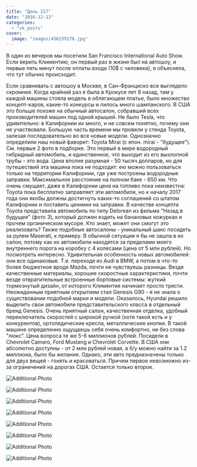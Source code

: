 ```yaml
---
title: "День 227"
date: "2016-12-13"
categories: 
  - "vk_posts"
cover:
  image: "images/456239176.jpg"
---
```


В один из вечеров мы посетили San Francisco International Auto Show. Если верить Климентию, он первый раз в жизни был на автошоу, и первые пять минут после оплаты входа (10$ с человека), я объясняла, что тут обычно происходит.

<!--more-->

Если сравнивать с автошоу в Москве, в Сан-Франциско все выглядело скромнее. Когда крайний раз я была в Крокусе лет 8 назад, там у каждой машины стояла модель в облегающем платье, было множество концепт-каров, какие-то конкурсы и лилось много шампанского. В США это больше похоже на обычный автосалон, собравший всех производителей машин под одной крышей. Не было Tesla, что удивительно: в Калифорнии их много, и не совсем понятно, почему они не участвовали. Большую часть времени мы провели у стенда Toyota, залезая последовательно во все новые модели. Однозначно определили наш новый фаворит: Toyota Mirai (с япон. mirai - "будущее"). См. первые 2 фото в подборке. Это первый в мире водородный гибридный автомобиль, и единственное, что выходит из его выхлопной трубы - это вода. Цена вполне разумная - 50 тысяч долларов, но для путешествий эта машина пока не подходит: ею можно пользоваться только на территории Калифорнии, где уже построены водородные заправки. Максимальное расстояние на полном баке - 650 км. Что очень смущает, даже в Калифорнии цена на топливо пока неизвестна: Toyota пока бесплатно заправляет эти автомобили, но к началу 2017 года они якобы должны достигнуть каких-то соглашений со штатом Калифорнии и поставить ценники на заправки. В качестве концепта Toyota представила автомобиль по типу Delorean из фильма "Назад в будущее" (фото 3), который должен ездить на банановых кожурках и прочем органическом мусоре. Кто знает, может они смогут это реализовать? Также подобные автосалоны - уникальный шанс посидеть за рулем Maserati, к примеру. В обычной ситуации я бы не зашла в их салон, потому как их автомобили находятся за пределами моего внутреннего порога на коробку с 4 колесами (цена от 5 млн рублей). Но посмотреть интересно. Удивительная особенность новых автомобилей: они все одинаковые. Т.е. переходя из Audi в BMW, а потом в что-то более бюджетное вроде Mazda, почти не чувствуешь разницы. Везде качественные материалы, хорошие скоростные характеристики, почти везде отвратительные встроенные бортовые системы: жуткий тормознутый дизайн, от которого Климентия начинает просто трясти. Неожиданным приятным открытием стал Genesis G90 - я не знала о существовании подобной марки и модели. Оказалось, Hyundai решило выделить свои автомобили представительского класса в отдельный бренд Genesis. Очень приятный салон, качественная отделка, удобный переключатель скоростей с широкой ручкой (хотя такой есть и у конкурентов), ортопедические кресла, металлические кнопки. В такой машине определенно ощущаешь себя очень комфортно, не без слова "люкс". Цена вопроса те же 5-6 миллионов рублей. Посидели в Chevrolet Camaro, Ford Mustang и Chevrolet Corvette. В США они абсолютно доступны - от 2 млн рублей новая, а б/у можно найти за 1.2 миллиона, было бы желание. Однако, эти авто предназначены только для двух вещей - гонять и красоваться. Причем первое невозможно из-за ограничений на дорогах США. Остается только второе.

![Additional Photo](https://vodpop.ru/wp-content/uploads/2023/07/456239175.jpg)

![Additional Photo](https://vodpop.ru/wp-content/uploads/2023/07/456239174-1.jpg)

![Additional Photo](https://vodpop.ru/wp-content/uploads/2023/07/456239177.jpg)

![Additional Photo](https://vodpop.ru/wp-content/uploads/2023/07/456239179-1.jpg)

![Additional Photo](https://vodpop.ru/wp-content/uploads/2023/07/456239180-1.jpg)

![Additional Photo](https://vodpop.ru/wp-content/uploads/2023/07/456239181-1.jpg)

![Additional Photo](https://vodpop.ru/wp-content/uploads/2023/07/456239182-1.jpg)

![Additional Photo](https://vodpop.ru/wp-content/uploads/2023/07/456239183.jpg)
